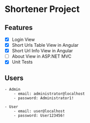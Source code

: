 # Shortener Project

## Features

- [X] Login View
- [X] Short Urls Table View in Angular 
- [X] Short Url Info View in Angular 
- [ ] About View in ASP.NET MVC 
- [X] Unit Tests 

## Users
    - Admin
        - email: administrator@localhost        
        - password: Administrator1!

    - User
        - email: user@localhost
        - password: User123456!